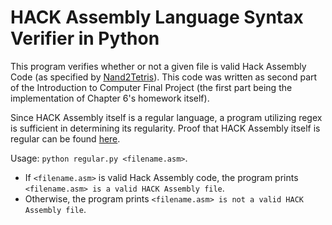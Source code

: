 # HACK Assembly Language Syntax Verifier in Python
 
This program verifies whether or not a given file is valid Hack Assembly Code (as specified by [Nand2Tetris](https://www.nand2tetris.org/project06)). This code was written as second part of the Introduction to Computer Final Project (the first part being the implementation of Chapter 6's homework itself).

Since HACK Assembly itself is a regular language, a program utilizing regex is sufficient in determining its regularity. Proof that HACK Assembly itself is regular can be found [here](https://hackmd.io/gAKe5ocSR2SyUg8Yen3HoA?view#Discoveries-the-Regularity-of-Hack).

Usage: `python regular.py <filename.asm>`.
* If `<filename.asm>` is valid Hack Assembly code, the program prints `<filename.asm> is a valid HACK Assembly file`.
* Otherwise, the program prints `<filename.asm> is not a valid HACK Assembly file`.
